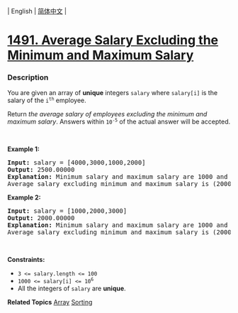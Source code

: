 | English | [简体中文](README.md) |

# [1491. Average Salary Excluding the Minimum and Maximum Salary](https://leetcode.cn/problems/average-salary-excluding-the-minimum-and-maximum-salary)
 ### Description
<p>You are given an array of <strong>unique</strong> integers <code>salary</code> where <code>salary[i]</code> is the salary of the <code>i<sup>th</sup></code> employee.</p>

<p>Return <em>the average salary of employees excluding the minimum and maximum salary</em>. Answers within <code>10<sup>-5</sup></code> of the actual answer will be accepted.</p>

<p>&nbsp;</p>
<p><strong class="example">Example 1:</strong></p>

<pre>
<strong>Input:</strong> salary = [4000,3000,1000,2000]
<strong>Output:</strong> 2500.00000
<strong>Explanation:</strong> Minimum salary and maximum salary are 1000 and 4000 respectively.
Average salary excluding minimum and maximum salary is (2000+3000) / 2 = 2500
</pre>

<p><strong class="example">Example 2:</strong></p>

<pre>
<strong>Input:</strong> salary = [1000,2000,3000]
<strong>Output:</strong> 2000.00000
<strong>Explanation:</strong> Minimum salary and maximum salary are 1000 and 3000 respectively.
Average salary excluding minimum and maximum salary is (2000) / 1 = 2000
</pre>

<p>&nbsp;</p>
<p><strong>Constraints:</strong></p>

<ul>
	<li><code>3 &lt;= salary.length &lt;= 100</code></li>
	<li><code>1000 &lt;= salary[i] &lt;= 10<sup>6</sup></code></li>
	<li>All the integers of <code>salary</code> are <strong>unique</strong>.</li>
</ul>

**Related Topics**  [Array](https://leetcode.cn/tag/array) [Sorting](https://leetcode.cn/tag/sorting) 